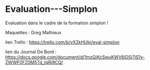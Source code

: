 # Evaluation---Simplon

Evaluation dans le cadre de la formation simplon !

Maquettes : Greg Mathieux

lien Trello : https://trello.com/b/vX2kHUbj/eval-simplon

lien du Journal De Bord : https://docs.google.com/document/d/1mzQiKcSwuKWV6iDSj7jS1y-ZWWP2FZ0M5Td_tqRi9CQ/

